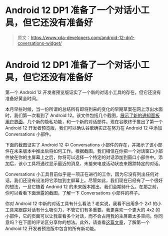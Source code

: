 # Android 12 DP1 准备了一个对话小工具，但它还没有准备好

> 原文：<https://www.xda-developers.com/android-12-dp1-coversations-widget/>

# Android 12 DP1 准备了一个对话小工具，但它还没有准备好

第一个 Android 12 开发者预览版证实了一个新的对话小工具的存在，但它还没有准备好黄金时间。

本月早些时候，当一份所谓的总结所有即将到来的变化的早期草案在网上浮出水面时，我们第一次看到了 Android 12。该文件包括几个截图，[展示了新的通知面板用户界面](https://www.xda-developers.com/android-12-first-look-screenshots/)，几个新的隐私功能，和一个新的对话部件。现在谷歌终于推出了第一个 Android 12 开发者预览版，我们可以确认谷歌确实正在努力在 Android 12 中添加 Conversations 小部件。

下面的截图证实了 Android 12 中 Conversations 小部件的存在，并揭示了该小部件在未来版本中推出后将如何工作。根据截图，我们相信在你把一个对话窗口小部件放在你的主屏幕上之后，你将可以选择一个特定的对话添加到窗口小部件中。添加后，该小工具将通过显示最近的消息、未接来电或活动状态来跟踪特定的对话。

Conversations 小工具目前似乎是一项正在进行的工作，因为它没有列出任何对话，我们还没有设法将它添加到主屏幕上。尽管如此，我们现在已经有了一个很好的想法，一旦它随着 Android 12 的未来版本推出，我们会期待什么。在那之前，你可以看看下面泄露的截图，了解一下 Conversations 小部件的样子。

你对 Android 12 中新的对话工具有什么看法？老实说，我看不出用多个 2x1 的小工具来跟踪对话有什么吸引力，不管它们有多重要。我更喜欢一个更大的 4x2 的小部件，它的页面可以让我查看多个对话，而不会占用我的主屏幕太多空间。你同意吗？在下面的评论区分享你的想法。此外，请查看[这篇文章](https://www.xda-developers.com/android-12-developer-preview-hands-on/)，了解第一个 Android 12 开发者预览版中包含的所有新功能。
